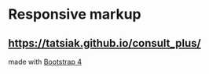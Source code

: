# Responsive markup

## https://tatsiak.github.io/consult_plus/

made with [Bootstrap 4](https://getbootstrap.com/)